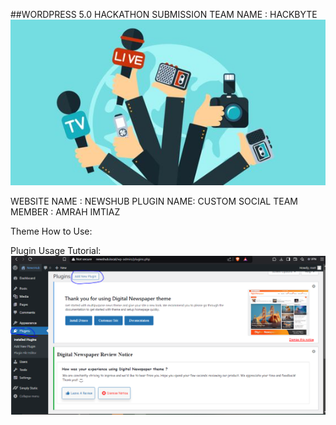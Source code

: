 ##WORDPRESS 5.0 HACKATHON SUBMISSION
TEAM NAME : HACKBYTE 
![NewsHub and Custom Social](https://github.com/AmrahImtiaz/HackByte/raw/main/img.jpg)

WEBSITE NAME : NEWSHUB 
PLUGIN NAME: CUSTOM SOCIAL
TEAM MEMBER : AMRAH IMTIAZ

Theme How to Use:



Plugin Usage Tutorial:
![NewsHub and Custom Social](https://github.com/AmrahImtiaz/HackByte/raw/main/1.PNG)



